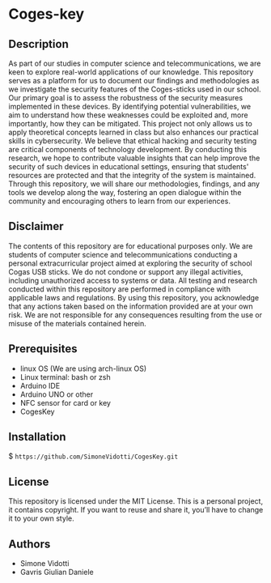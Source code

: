 # Coges-key 

## Description
As part of our studies in computer science and telecommunications, we are keen to explore real-world applications of our knowledge. 
This repository serves as a platform for us to document our findings and methodologies as we investigate the security features of the Coges-sticks 
used in our school. Our primary goal is to assess the robustness of the security measures implemented in these devices. By identifying potential 
vulnerabilities, we aim to understand how these weaknesses could be exploited and, more importantly, how they can be mitigated. 
This project not only allows us to apply theoretical concepts learned in class but also enhances our practical skills in cybersecurity.
We believe that ethical hacking and security testing are critical components of technology development. By conducting this research, 
we hope to contribute valuable insights that can help improve the security of such devices in educational settings, ensuring that students' resources 
are protected and that the integrity of the system is maintained. Through this repository, we will share our methodologies, findings, and any tools 
we develop along the way, fostering an open dialogue within the community and encouraging others to learn from our experiences. 

## Disclaimer
The contents of this repository are for educational purposes only. We are students of computer science and telecommunications conducting a personal 
extracurricular project aimed at exploring the security of school Cogas USB sticks. We do not condone or support any illegal activities, including 
unauthorized access to systems or data. All testing and research conducted within this repository are performed in compliance with applicable laws 
and regulations. By using this repository, you acknowledge that any actions taken based on the information provided are at your own risk. 
We are not responsible for any consequences resulting from the use or misuse of the materials contained herein.

## Prerequisites
* linux OS (We are using arch-linux OS)
* Linux terminal: bash or zsh
* Arduino IDE 
* Arduino UNO or other
* NFC sensor for card or key
* CogesKey

## Installation
$ ```https://github.com/SimoneVidotti/CogesKey.git```

## License
This repository is licensed under the MIT License.
This is a personal project, it contains copyright.
If you want to reuse and share it, you’ll have to change it to your own style.

## Authors
* Simone Vidotti
* Gavris Giulian Daniele
